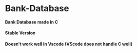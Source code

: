 # Bank-Database

#### Bank Database made in C

#### Stable Version

#### Doesn't work well in Vscode (VScode does not handle C well)
